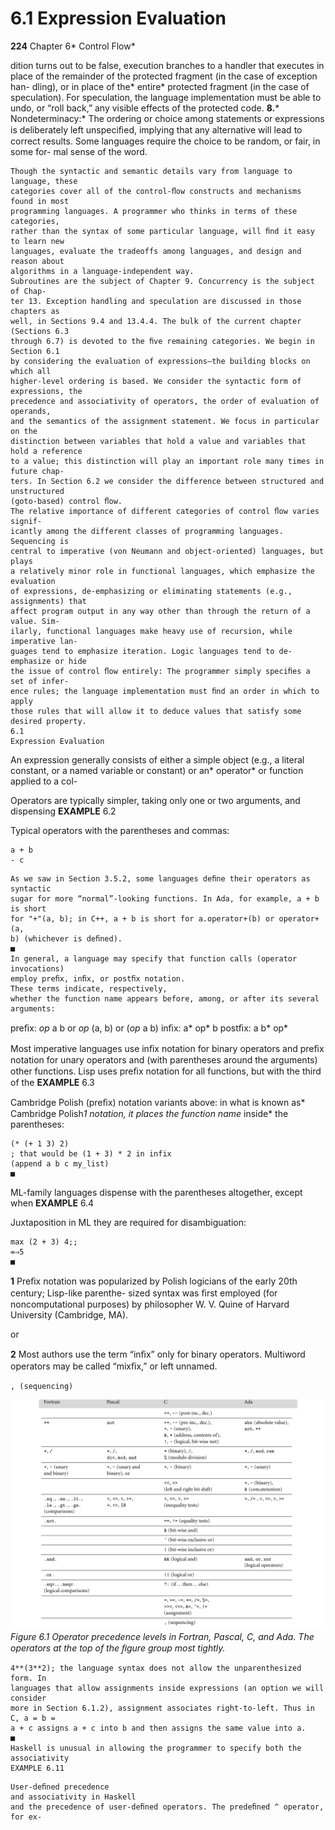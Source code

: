 # 6.1 Expression Evaluation

**224**
Chapter 6* Control Flow*

dition turns out to be false, execution branches to a handler that executes in
place of the remainder of the protected fragment (in the case of exception han-
dling), or in place of the* entire* protected fragment (in the case of speculation).
For speculation, the language implementation must be able to undo, or “roll
back,” any visible effects of the protected code.
**8.*** Nondeterminacy:* The ordering or choice among statements or expressions is
deliberately left unspeciﬁed, implying that any alternative will lead to correct
results. Some languages require the choice to be random, or fair, in some for-
mal sense of the word.

```
Though the syntactic and semantic details vary from language to language, these
categories cover all of the control-ﬂow constructs and mechanisms found in most
programming languages. A programmer who thinks in terms of these categories,
rather than the syntax of some particular language, will ﬁnd it easy to learn new
languages, evaluate the tradeoffs among languages, and design and reason about
algorithms in a language-independent way.
Subroutines are the subject of Chapter 9. Concurrency is the subject of Chap-
ter 13. Exception handling and speculation are discussed in those chapters as
well, in Sections 9.4 and 13.4.4. The bulk of the current chapter (Sections 6.3
through 6.7) is devoted to the ﬁve remaining categories. We begin in Section 6.1
by considering the evaluation of expressions—the building blocks on which all
higher-level ordering is based. We consider the syntactic form of expressions, the
precedence and associativity of operators, the order of evaluation of operands,
and the semantics of the assignment statement. We focus in particular on the
distinction between variables that hold a value and variables that hold a reference
to a value; this distinction will play an important role many times in future chap-
ters. In Section 6.2 we consider the difference between structured and unstructured
(goto-based) control ﬂow.
The relative importance of different categories of control ﬂow varies signif-
icantly among the different classes of programming languages. Sequencing is
central to imperative (von Neumann and object-oriented) languages, but plays
a relatively minor role in functional languages, which emphasize the evaluation
of expressions, de-emphasizing or eliminating statements (e.g., assignments) that
affect program output in any way other than through the return of a value. Sim-
ilarly, functional languages make heavy use of recursion, while imperative lan-
guages tend to emphasize iteration. Logic languages tend to de-emphasize or hide
the issue of control ﬂow entirely: The programmer simply speciﬁes a set of infer-
ence rules; the language implementation must ﬁnd an order in which to apply
those rules that will allow it to deduce values that satisfy some desired property.
6.1
Expression Evaluation
```

An expression generally consists of either a simple object (e.g., a literal constant,
or a named variable or constant) or an* operator* or function applied to a col-

Operators are typically simpler, taking only one or two arguments, and dispensing
**EXAMPLE** 6.2

Typical operators
with the parentheses and commas:

```
a + b
- c
```

```
As we saw in Section 3.5.2, some languages deﬁne their operators as syntactic
sugar for more “normal”-looking functions. In Ada, for example, a + b is short
for "+"(a, b); in C++, a + b is short for a.operator+(b) or operator+(a,
b) (whichever is deﬁned).
■
In general, a language may specify that function calls (operator invocations)
employ preﬁx, inﬁx, or postﬁx notation.
These terms indicate, respectively,
whether the function name appears before, among, or after its several arguments:
```

preﬁx:
*op* a b
or
*op* (a, b)
or
(*op* a b)
inﬁx:
a* op* b
postﬁx:
a b* op*

Most imperative languages use inﬁx notation for binary operators and preﬁx
notation for unary operators and (with parentheses around the arguments) other
functions. Lisp uses preﬁx notation for all functions, but with the third of the
**EXAMPLE** 6.3

Cambridge Polish (preﬁx)
notation
variants above: in what is known as* Cambridge Polish*1 notation, it places the
function name* inside* the parentheses:

```
(* (+ 1 3) 2)
; that would be (1 + 3) * 2 in infix
(append a b c my_list)
■
```

ML-family languages dispense with the parentheses altogether, except when
**EXAMPLE** 6.4

Juxtaposition in ML
they are required for disambiguation:

```
max (2 + 3) 4;;
=⇒5
■
```

**1**
Preﬁx notation was popularized by Polish logicians of the early 20th century; Lisp-like parenthe-
sized syntax was ﬁrst employed (for noncomputational purposes) by philosopher W. V. Quine of
Harvard University (Cambridge, MA).

or

**2**
Most authors use the term “inﬁx” only for binary operators. Multiword operators may be called
“mixﬁx,” or left unnamed.

```
, (sequencing)
```


![Figure 6.1 Operator precedence...](images/page_261_vector_480.png)
*Figure 6.1 Operator precedence levels in Fortran, Pascal, C, and Ada. The operators at the top of the ﬁgure group most tightly.*

```
4**(3**2); the language syntax does not allow the unparenthesized form. In
languages that allow assignments inside expressions (an option we will consider
more in Section 6.1.2), assignment associates right-to-left. Thus in C, a = b =
a + c assigns a + c into b and then assigns the same value into a.
■
Haskell is unusual in allowing the programmer to specify both the associativity
EXAMPLE 6.11
```

```
User-deﬁned precedence
and associativity in Haskell
and the precedence of user-deﬁned operators. The predeﬁned ^ operator, for ex-
```

